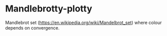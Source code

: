# Mandlebrotty-plotty
Mandlebrot set (https://en.wikipedia.org/wiki/Mandelbrot_set) where colour depends on convergence. 
